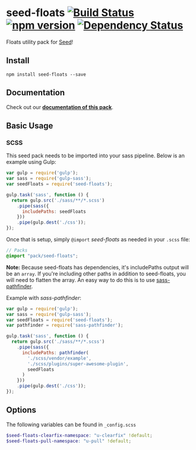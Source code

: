 # seed-floats [![Build Status](https://travis-ci.org/helpscout/seed-floats.svg?branch=master)](https://travis-ci.org/helpscout/seed-floats) [![npm version](https://badge.fury.io/js/seed-floats.svg)](https://badge.fury.io/js/seed-floats) [![Dependency Status](https://david-dm.org/helpscout/seed-floats.svg)](https://david-dm.org/helpscout/seed-floats)
Floats utility pack for [Seed](https://github.com/helpscout/seed)!


## Install
```
npm install seed-floats --save
```


## Documentation

Check out our **[documentation of this pack](http://developer.helpscout.net/seed/packs/seed-floats/)**.


## Basic Usage

### SCSS
This seed pack needs to be imported into your sass pipeline. Below is an example using Gulp:


```javascript
var gulp = require('gulp');
var sass = require('gulp-sass');
var seedFloats = require('seed-floats');

gulp.task('sass', function () {
  return gulp.src('./sass/**/*.scss')
    .pipe(sass({
      includePaths: seedFloats
    }))
    .pipe(gulp.dest('./css'));
});
```

Once that is setup, simply `@import` *seed-floats* as needed in your `.scss` file:

```scss
// Packs
@import "pack/seed-floats";
```

**Note:** Because seed-floats has dependencies, it's includePaths output will be an `array`. If you're including other paths in addition to seed-floats, you will need to flatten the array. An easy way to do this is to use [sass-pathfinder](https://github.com/itsjonq/sass-pathfinder).

Example with *sass-pathfinder*:

```javascript
var gulp = require('gulp');
var sass = require('gulp-sass');
var seedFloats = require('seed-floats');
var pathfinder = require('sass-pathfinder');

gulp.task('sass', function () {
  return gulp.src('./sass/**/*.scss')
    .pipe(sass({
      includePaths: pathfinder(
        './scss/vendor/example',
        './scss/plugins/super-awesome-plugin',
        seedFloats
      )
    }))
    .pipe(gulp.dest('./css'));
});
```


## Options

The following variables can be found in `_config.scss`

```scss
$seed-floats-clearfix-namespace: "u-clearfix" !default;
$seed-floats-pull-namespace: "u-pull" !default;
```
